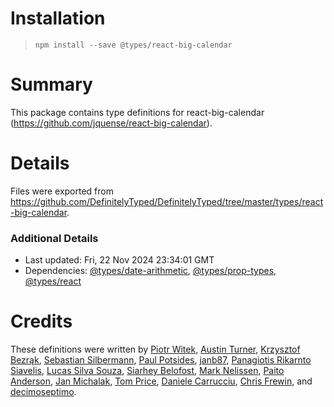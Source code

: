 # Installation
> `npm install --save @types/react-big-calendar`

# Summary
This package contains type definitions for react-big-calendar (https://github.com/jquense/react-big-calendar).

# Details
Files were exported from https://github.com/DefinitelyTyped/DefinitelyTyped/tree/master/types/react-big-calendar.

### Additional Details
 * Last updated: Fri, 22 Nov 2024 23:34:01 GMT
 * Dependencies: [@types/date-arithmetic](https://npmjs.com/package/@types/date-arithmetic), [@types/prop-types](https://npmjs.com/package/@types/prop-types), [@types/react](https://npmjs.com/package/@types/react)

# Credits
These definitions were written by [Piotr Witek](https://github.com/piotrwitek), [Austin Turner](https://github.com/paustint), [Krzysztof Bezrąk](https://github.com/pikpok), [Sebastian Silbermann](https://github.com/eps1lon), [Paul Potsides](https://github.com/strongpauly), [janb87](https://github.com/janb87), [Panagiotis Rikarnto Siavelis](https://github.com/siavelis), [Lucas Silva Souza](https://github.com/lksilva), [Siarhey Belofost](https://github.com/SergeyBelofost), [Mark Nelissen](https://github.com/marknelissen), [Paito Anderson](https://github.com/PaitoAnderson), [Jan Michalak](https://github.com/michalak111), [Tom Price](https://github.com/tomtom5152), [Daniele Carrucciu](https://github.com/catruzz), [Chris Frewin](https://github.com/princefishthrower), and [decimoseptimo](https://github.com/decimoseptimo).
